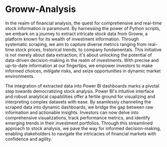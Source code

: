# Groww-Analysis

In the realm of financial analysis, the quest for comprehensive and real-time stock information is paramount. By harnessing the power of Python scripts, we embark on a journey to extract intricate stock data from Groww, a platform known for its wealth of investment information. Through systematic scraping, we aim to capture diverse metrics ranging from real-time stock prices, historical trends, to company fundamentals. This initiative is not merely about data extraction; it's about unlocking the potential of data-driven decision-making in the realm of investments. With precise and up-to-date information at our fingertips, we empower investors to make informed choices, mitigate risks, and seize opportunities in dynamic market environments.

The integration of extracted data into Power BI dashboards marks a pivotal step towards democratizing stock analysis. Power BI's intuitive interface and robust analytical capabilities offer a fertile ground for visualizing and interpreting complex datasets with ease. By seamlessly channeling the scraped data into dynamic dashboards, we bridge the gap between raw information and actionable insights. Investors can now delve into comprehensive visualizations, track performance metrics, and identify emerging trends in their investment portfolios. Through this streamlined approach to stock analysis, we pave the way for informed decision-making, enabling stakeholders to navigate the intricacies of financial markets with confidence and agility.






